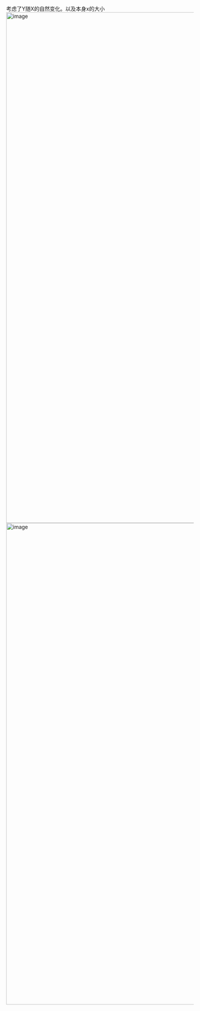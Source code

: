 考虑了Y随X的自然变化。以及本身x的大小
<img width="1874" height="1370" alt="image" src="https://github.com/user-attachments/assets/c81afc7a-42f8-43f1-a080-72c907777d85" />
<img width="1910" height="1292" alt="image" src="https://github.com/user-attachments/assets/37cac56b-6105-4913-a339-c0bed57d7337" />
